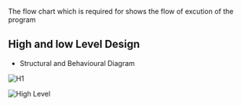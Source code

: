 The flow chart which is required for shows the flow of excution of the program
## High  and low Level Design
- Structural and Behavioural Diagram



![H1](https://user-images.githubusercontent.com/94169511/142767796-342eda58-c849-4b90-acae-e2cc55e9e882.jpg)



![High Level](https://user-images.githubusercontent.com/94169511/142765562-e898fe4c-a04d-40f1-af89-2bc005d1df9a.jpg)


